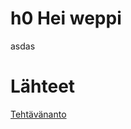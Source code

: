 # h0 Hei weppi
asdas
# Lähteet
[Tehtävänanto](https://terokarvinen.com/palvelinten-hallinta/#esitiedot)
